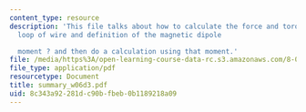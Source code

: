 ```yaml
---
content_type: resource
description: 'This file talks about how to calculate the force and torque on a rectangular
  loop of wire and definition of the magnetic dipole

  moment ? and then do a calculation using that moment.'
file: /media/https%3A/open-learning-course-data-rc.s3.amazonaws.com/8-02-physics-ii-electricity-and-magnetism-spring-2007/8c343a92281dc90bfbeb0b1189218a09_summary_w06d3.pdf
file_type: application/pdf
resourcetype: Document
title: summary_w06d3.pdf
uid: 8c343a92-281d-c90b-fbeb-0b1189218a09
---
```

